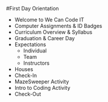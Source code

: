 #First Day Orientation
- Welcome to We Can Code IT
- Computer Assignments & ID Badges
- Curriculum Overview & Syllabus
- Graduation & Career Day
- Expectations
  - Individual
  - Team
  - Instructors
- Houses
- Check-In
- MazeSweeper Activity
- Intro to Coding Activity
- Check-Out
